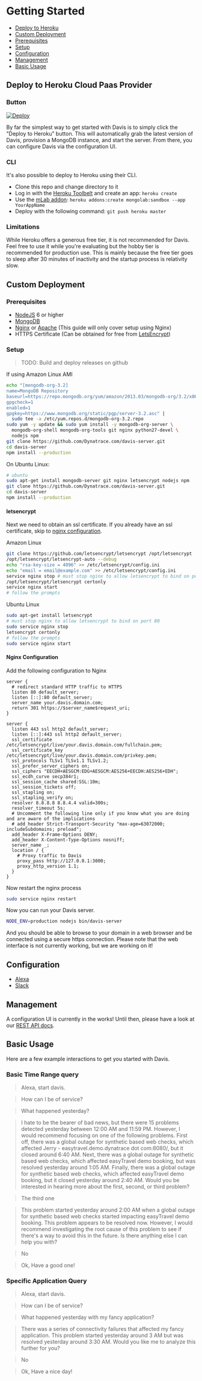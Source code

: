 Getting Started
============

- [Deploy to Heroku](#deploy-to-heroku-cloud-paas-provider)
- [Custom Deployment](#custom-deployment)
 - [Prerequisites](#prerequisites)
 - [Setup](#setup)
- [Configuration](#configuration)
- [Management](#management)
- [Basic Usage](#basic-usage)

## Deploy to Heroku Cloud Paas Provider

### Button
[![Deploy](https://www.herokucdn.com/deploy/button.png)](https://heroku.com/deploy?template=https://github.com/Dynatrace/davis-server)

By far the simplest way to get started with Davis is to simply click the "Deploy to Heroku" button.  This will automatically grab the latest version of Davis, provision a MongoDB instance, and start the server.  From there, you can configure Davis via the configuration UI.

### CLI

It's also possible to deploy to Heroku using their CLI.

* Clone this repo and change directory to it
* Log in with the [Heroku Toolbelt](https://toolbelt.heroku.com/) and create an app: `heroku create`
* Use the [mLab addon](https://elements.heroku.com/addons/mongolab): `heroku addons:create mongolab:sandbox --app YourAppName`
* Deploy with the following command: `git push heroku master`

### Limitations

While Heroku offers a generous free tier, it is not recommended for Davis.  Feel free to use it while you're evaluating but the hobby tier is recommended for production use.  This is mainly because the free tier goes to sleep after 30 minutes of inactivity and the startup process is relativity slow.

## Custom Deployment

### Prerequisites

- [NodeJS](https://nodejs.org) 6 or higher
- [MongoDB](https://docs.mongodb.com/v3.0/administration/install-on-linux)
- [Nginx](https://nginx.org/en/) or [Apache](https://httpd.apache.org) (This guide will only cover setup using Nginx)
- HTTPS Certificate (Can be obtained for free from [LetsEncrypt](https://letsencrypt.org))

### Setup
> TODO: Build and deploy releases on github

If using Amazon Linux AMI

```bash
echo "[mongodb-org-3.2]
name=MongoDB Repository
baseurl=https://repo.mongodb.org/yum/amazon/2013.03/mongodb-org/3.2/x86_64/
gpgcheck=1
enabled=1
gpgkey=https://www.mongodb.org/static/pgp/server-3.2.asc" |
  sudo tee -a /etc/yum.repos.d/mongodb-org-3.2.repo
sudo yum -y update && sudo yum install -y mongodb-org-server \
  mongodb-org-shell mongodb-org-tools git nginx python27-devel \
  nodejs npm
git clone https://github.com/Dynatrace.com/davis-server.git
cd davis-server
npm install --production
```

On Ubuntu Linux:

```bash
# ubuntu
sudo apt-get install mongodb-server git nginx letsencrypt nodejs npm
git clone https://github.com/Dynatrace.com/davis-server.git
cd davis-server
npm install --production
```

#### letsencrypt

Next we need to obtain an ssl certificate. If you already have
an ssl certificate, skip to [nginx configuration](#nginx-configuration).

Amazon Linux

```bash
git clone https://github.com/letsencrypt/letsencrypt /opt/letsencrypt
/opt/letsencrypt/letsencrypt-auto --debug
echo "rsa-key-size = 4096" >> /etc/letsencrypt/config.ini
echo "email = email@example.com" >> /etc/letsencrypt/config.ini
service nginx stop # must stop nginx to allow letsencrypt to bind on port 80
/opt/letsencrypt/letsencrypt certonly
service nginx start
# follow the prompts
```

Ubuntu Linux

```bash
sudo apt-get install letsencrypt
# must stop nginx to allow letsencrypt to bind on port 80
sudo service nginx stop
letsencrypt certonly
# follow the prompts
sudo service nginx start
```


#### Nginx Configuration

Add the following configuration to Nginx

```nginx
server {
  # redirect standard HTTP traffic to HTTPS
  listen 80 default_server;
  listen [::]:80 default_server;
  server_name your.davis.domain.com;
  return 301 https://$server_name$request_uri;
}

server {
  listen 443 ssl http2 default_server;
  listen [::]:443 ssl http2 default_server;
  ssl_certificate /etc/letsencrypt/live/your.davis.domain.com/fullchain.pem;
  ssl_certificate_key /etc/letsencrypt/live/your.davis.domain.com/privkey.pem;
  ssl_protocols TLSv1 TLSv1.1 TLSv1.2;
  ssl_prefer_server_ciphers on;
  ssl_ciphers "EECDH+AESGCM:EDG+AESGCM:AES256+EECDH:AES256+EDH";
  ssl_ecdh_curve secp384r1;
  ssl_session_cache shared:SSL:10m;
  ssl_session_tickets off;
  ssl_stapling on;
  ssl_stapling_verify on;
  resolver 8.8.8.8 8.8.4.4 valid=300s;
  resolver_timeout 5s;
  # Uncomment the following line only if you know what you are doing and are aware of the implications
  # add_header Strict-Transport-Security "max-age=63072000; includeSubdomains; preload";
  add_header X-Frame-Options DENY;
  add_header X-Content-Type-Options nosniff;
  server_name _;
  location / {
    # Proxy traffic to Davis
    proxy_pass http://127.0.0.1:3000;
    proxy_http_version 1.1;
  }
}
```

Now restart the nginx process

```bash
sudo service nginx restart
```

Now you can run your Davis server.

```bash
NODE_ENV=production nodejs bin/davis-server
```

And you should be able to browse to your domain in a web browser and be connected
using a secure https connection. Please note that the web interface is not
currently working, but we are working on it!

## Configuration

- [Alexa](setup/alexa.md)
- [Slack](setup/slack.md)

## Management

A configuration UI is currently in the works!  Until then, please have a look at our [REST API docs](development/API.md).

## Basic Usage

Here are a few example interactions to get you started with Davis.

### Basic Time Range query

> Alexa, start davis.

> How can I be of service?

> What happened yesterday?

> I hate to be the bearer of bad news, but there were 15 problems detected yesterday between
12:00 AM and 11:59 PM. However, I would recommend focusing on one of the following problems. First
off, there was a global outage for synthetic based web checks, which affected Jerry -
easytravel.demo.dynatrace dot com:8080/, but it closed around 6:40 AM. Next, there was a global
outage for synthetic based web checks, which affected easyTravel demo booking, but was resolved
yesterday around 1:05 AM. Finally, there was a global outage for synthetic based web checks, which
affected easyTravel demo booking, but it closed yesterday around 2:40 AM. Would you be interested in
hearing more about the first, second, or third problem?

> The third one

> This problem started yesterday around 2:00 AM when a global outage for synthetic based web checks
started impacting easyTravel demo booking. This problem appears to be resolved now. However, I would
recommend investigating the root cause of this problem to see if there's a way to avoid this in the
future. Is there anything else I can help you with?

> No

> Ok, Have a good one!

### Specific Application Query

> Alexa, start davis.

> How can I be of service?

> What happened yesterday with my fancy application?

> There was a series of connectivity failures that affected my fancy application.  This problem
started yesterday around 3 AM but was resolved yesterday around 3:30 AM. Would you like me to
analyze this further for you?

> No

> Ok, Have a nice day!
